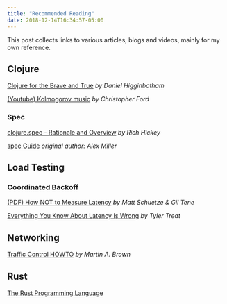 ```yaml
---
title: "Recommended Reading"
date: 2018-12-14T16:34:57-05:00
---
```


This post collects links to various articles, blogs and videos, mainly for my
own reference.

## Clojure

[Clojure for the Brave and True](https://www.braveclojure.com/clojure-for-the-brave-and-true/)
_by Daniel Higginbotham_

[(Youtube) Kolmogorov music](https://www.youtube.com/watch?v=Qg3XOfioapI)
_by Christopher Ford_

### Spec

[clojure.spec - Rationale and Overview](https://clojure.org/about/spec)
_by Rich Hickey_

[spec Guide](https://clojure.org/guides/spec)
_original author: Alex Miller_

## Load Testing

### Coordinated Backoff

[(PDF) How NOT to Measure Latency](https://www.azul.com/files/HowNotToMeasureLatency_LLSummit_NYC_12Nov2013.pdf)
_by Matt Schuetze & Gil Tene_

[Everything You Know About Latency Is Wrong](https://bravenewgeek.com/everything-you-know-about-latency-is-wrong/)
_by Tyler Treat_

## Networking

[Traffic Control HOWTO](http://linux-ip.net/articles/Traffic-Control-HOWTO/)
_by Martin A. Brown_

## Rust

[The Rust Programming Language](https://doc.rust-lang.org/book/)

